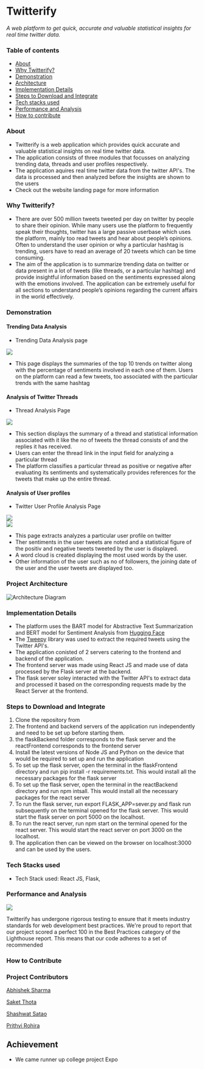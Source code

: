# Twitterify
*A web platform to get quick, accurate and valuable statistical insights for real time twitter data.*

### Table of contents

- [About](#about)                          
- [Why Twitterify?](#why-twitterify)                  
- [Demonstration](#demonstration)                  
- [Architecture](#project-architecture)
- [Implementation Details](#implementation-details)
- [Steps to Download and Integrate](#steps-to-download-and-integrate)
- [Tech stacks used](#tech-stacks-used)
- [Performance and Analysis](#performance-and-analysis)
- [How to contribute](#project-contributors)  

### About
- Twitterify is a web application which provides quick accurate and valuable statistical insights on real time twitter data.
- The application consists of three modules that focusses on analyzing trending data, threads and user profiles respectively.
- The application aquires real time twitter data from the twitter API's. The data is processed and then analyzed before the insights are shown to the users
- Check out the website landing page for more information

### Why Twitterify?
- There are over 500 million tweets tweeted per day on twitter by people to share their opinion. While many users use the platform to frequently speak their thoughts, twitter has a large passive userbase which uses the platform, mainly too read tweets and hear about people’s opinions. Often to understand the user opinion or why a particular hashtag is trending, users have to read an average of 20 tweets which can be time consuming.
- The aim of the application is to summarize trending data on twitter or data present in a lot of tweets (like threads, or a particular hashtag) and provide insightful information based on  the sentiments expressed along with the emotions involved. The application can be extremely useful for all sections to understand people’s opinions regarding the current affairs in the world effectively.

### Demonstration

#### Trending Data Analysis
- Trending Data Analysis page

<img src="./Assets/Trending_section.png"/>

- This page displays the summaries of the top 10 trends on twitter along with the percentage of sentiments involved in each one of them. Users on the platform can read a few tweets, too associated with the particular trends with the same hashtag

#### Analysis of Twitter Threads
- Thread Analysis Page

<img src="./Assets/Thread_Summarizer.png"/>

- This section displays the summary of a thread and statistical information associated with it like the no of tweets the thread consists of and the replies it has received.
- Users can enter the thread link in the input field for analyzing a particular thread
- The platform classifies a particular thread as positive or negative after evaluating its sentiments and systematically provides references for the tweets that make up the entire thread.

#### Analysis of User profiles
- Twitter User Profile Analysis Page

<img src="./Assets/Profile_user_tweets.png" />

<br/>

<img src="./Assets/Profile_user_timeline.png" />

- This page extracts analyzes a particular user profile on twitter
- Ther sentiments in the user tweets are noted and a statistical figure of the positiv and negative tweets tweeted by the user is displayed.
- A word cloud is created displaying the most used words by the user.
- Other information of the user such as no of followers, the joining date of the user and the user tweets are displayed too.

### Project Architecture

![Architecture Diagram](https://github.com/SaketThota/Twitterify/blob/main/Assets/Architecture.png?raw=true "Architecture Diagram")


### Implementation Details
- The platform uses the BART model for Abstractive Text Summarization and BERT model for Sentiment Analysis from [Hugging Face]("https://huggingface.co/")
- The [Tweepy]("https://www.tweepy.org/") library was used to extract the required tweets using the Twitter API's.
- The application conisted of 2 servers catering to the frontend and backend of the application.
- The frontend server was made using React JS and made use of data processed by the Flask server at the backend.
- The flask server soley interacted with the Twitter API's to extract data and processed it based on the corresponding requests made by the React Server at the frontend.


### Steps to Download and Integrate
1. Clone the repository from
2. The frontend and backend servers of the application run independently and need to be set up before starting them.
3. the flaskBackend folder corresponds to the flask server and the reactFrontend corresponds to the frontend server
4. Install the latest versions of Node JS and Python on the device that would be required to set up and run the application
5. To set up the flask server, open the terminal in the flaskFrontend directory and run pip install -r requirements.txt. This would install all the necessary packages for the flask server
6. To set up the flask server, open the terminal in the reactBackend directory and run npm intsall. This would install all the necessary packages for the react server
7. To run the flask server, run export FLASK_APP=sever.py and flask run subsequently on the terminal opened for the flask server. This would start the flask server on port 5000 on the localhost.
8. To run the react server, run npm start on the terminal opened for the react server. This would start the react server on port 3000 on the localhost.
9. The application then can be viewed on the browser on localhost:3000 and can be used by the users.


### Tech Stacks used
- Tech Stack used: React JS, Flask,


### Performance and Analysis
<img src="./Assets/Twitterify-lighthouse.png"/>

<br/>

Twitterify has undergone rigorous testing to ensure that it meets industry standards for web development best practices. We're proud to report that our project scored a perfect 100 in the Best Practices category of the Lighthouse report. This means that our code adheres to a set of recommended

### How to Contribute


### Project Contributors
[Abhishek Sharma](https://github.com/Abhi-tech-09)

[Saket Thota](https://github.com/SaketThota)

[Shashwat Satao](https://github.com/kafka-654)

[Prithvi Rohira](https://github.com/prithvirohira8)

## Achievement
- We came runner up college project Expo
